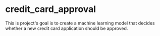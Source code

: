 # credit_card_approval
This is project's goal is to create a machine learning model that decides whether a new credit card application should be approved. 
